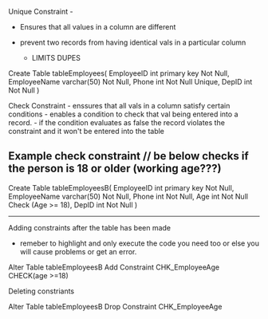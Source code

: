 Unique Constraint - 
- Ensures that all values in a column are different
- prevent two records from having identical vals in a
  particular column

  - LIMITS DUPES

Create Table tableEmployees(
    EmployeeID int primary key Not Null,
    EmployeeName varchar(50) Not Null,
    Phone int Not Null Unique,
    DepID int Not Null
)



Check Constraint - enssures that all vals in a 
                   column satisfy certain conditions
                 - enables a condition to check that val
                   being entered into a record.
                 - if the condition evaluates as false
                   the record violates the constraint and it won't
                   be entered into the table


Example check constraint
// be below checks if the person is 18 or older (working age???)
--------------------------------------------------------------
Create Table tableEmployeesB(
    EmployeeID int primary key Not Null,
    EmployeeName varchar(50) Not Null,
    Phone int Not Null,
    Age int Not Null Check (Age >= 18),
    DepID int Not Null
)


--------------------------------------------------------------

Adding constraints after the table has been made
* remeber to highlight and only execute the code you need too or else you will cause 
  problems or get an error.

Alter Table tableEmployeesB
Add Constraint CHK_EmployeeAge
CHECK(age >=18)



Deleting constriants

Alter Table tableEmployeesB
Drop Constraint CHK_EmployeeAge
